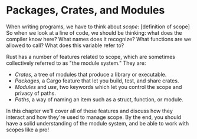 <!--- I liked this chapter. My only major note would be that the chapter opens
talking about scope, so I expected to see more references to scope throughout,
especially early on, though it only showed up in the latter half of the
chapter. I would go through some of the early sections and see whether they
mention scope, and if not, add some references to it to motivate the things
they are learning and keep that thread clear through the chapter. Good work!
--->

# Packages, Crates, and Modules

When writing programs, we have to think about *scope*: [definition of scope] So
when we look at a line of code, we should be thinking: what does the compiler
know here? What names does it recognize? What functions are we allowed to call?
What does this variable refer to?

<!-- I'm not sure what you mean by "features related to scope" -- don't all
features relate to scope in some way or another? Can you expand? Is "features
that allow you to manage scope" accurate? -->

Rust has a number of features related to scope, which are sometimes
collectively referred to as "the module system." They are:

* *Crates*, a tree of modules that produce a library or executable.
* *Packages*, a Cargo feature that let you build, test, and share crates.
* *Modules* and *use*, two keywords which let you control the scope and privacy
  of paths.
* *Paths*, a way of naming an item such as a struct, function, or module.

In this chapter we'll cover all of these features and discuss how they interact
and how they're used to manage scope. By the end, you should have a solid
understanding of the module system, and be able to work with scopes like a pro!
